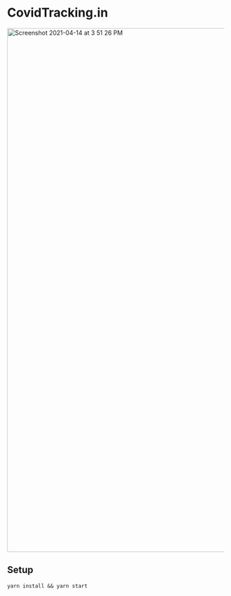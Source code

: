 # CovidTracking.in

<img width="1212" alt="Screenshot 2021-04-14 at 3 51 26 PM" src="https://user-images.githubusercontent.com/3583020/114695531-5f26b100-9d39-11eb-9cc9-aee6849b3a4d.png">

## Setup
```
yarn install && yarn start
```
